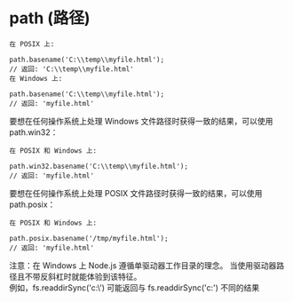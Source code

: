 # path (路径)
```
在 POSIX 上:

path.basename('C:\\temp\\myfile.html');
// 返回: 'C:\\temp\\myfile.html'
在 Windows 上:

path.basename('C:\\temp\\myfile.html');
// 返回: 'myfile.html'
```

要想在任何操作系统上处理 Windows 文件路径时获得一致的结果，可以使用 path.win32：
```
在 POSIX 和 Windows 上:

path.win32.basename('C:\\temp\\myfile.html');
// 返回: 'myfile.html'
```
要想在任何操作系统上处理 POSIX 文件路径时获得一致的结果，可以使用 path.posix：
```
在 POSIX 和 Windows 上:

path.posix.basename('/tmp/myfile.html');
// 返回: 'myfile.html'
```
注意：在 Windows 上 Node.js 遵循单驱动器工作目录的理念。 当使用驱动器路径且不带反斜杠时就能体验到该特征。  
例如，fs.readdirSync('c:\\') 可能返回与 fs.readdirSync('c:') 不同的结果

